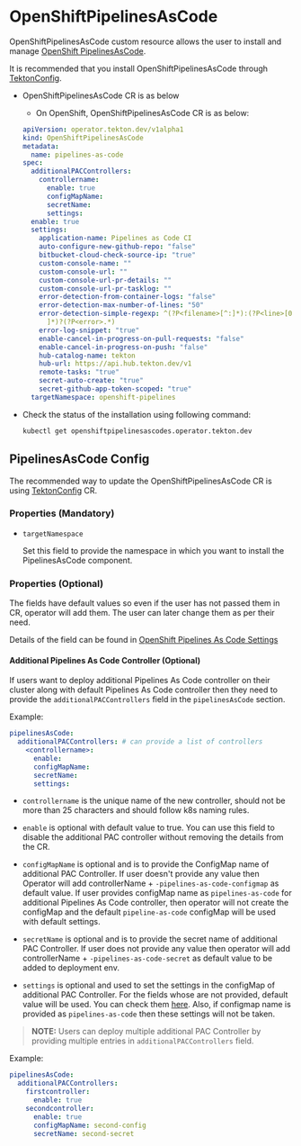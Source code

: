 <!--
---
linkTitle: "OpenShiftPipelinesAsCode"
weight: 11
---
-->
# OpenShiftPipelinesAsCode

OpenShiftPipelinesAsCode custom resource allows the user to install and manage [OpenShift PipelinesAsCode](PipelinesAsCode).

It is recommended that you install OpenShiftPipelinesAsCode through [TektonConfig](./TektonConfig.md).

- OpenShiftPipelinesAsCode CR is as below

    - On OpenShift, OpenShiftPipelinesAsCode CR is as below:

    ```yaml
    apiVersion: operator.tekton.dev/v1alpha1
    kind: OpenShiftPipelinesAsCode
    metadata:
      name: pipelines-as-code
    spec:
      additionalPACControllers:
        controllername:
          enable: true
          configMapName:
          secretName:
          settings:
      enable: true
      settings:
        application-name: Pipelines as Code CI
        auto-configure-new-github-repo: "false"
        bitbucket-cloud-check-source-ip: "true"
        custom-console-name: ""
        custom-console-url: ""
        custom-console-url-pr-details: ""
        custom-console-url-pr-tasklog: ""
        error-detection-from-container-logs: "false"
        error-detection-max-number-of-lines: "50"
        error-detection-simple-regexp: ^(?P<filename>[^:]*):(?P<line>[0-9]+):(?P<column>[0-9]+):([
          ]*)?(?P<error>.*)
        error-log-snippet: "true"
        enable-cancel-in-progress-on-pull-requests: "false"
        enable-cancel-in-progress-on-push: "false"
        hub-catalog-name: tekton
        hub-url: https://api.hub.tekton.dev/v1
        remote-tasks: "true"
        secret-auto-create: "true"
        secret-github-app-token-scoped: "true"
      targetNamespace: openshift-pipelines
    ```

- Check the status of the installation using following command:

    ```sh
    kubectl get openshiftpipelinesascodes.operator.tekton.dev
    ```

## PipelinesAsCode Config 

The recommended way to update the OpenShiftPipelinesAsCode CR is using [TektonConfig](./TektonConfig.md) CR.

### Properties (Mandatory)

 - `targetNamespace`

    Set this field to provide the namespace in which you want to install the PipelinesAsCode component.

### Properties (Optional)

The fields have default values so even if the user has not passed them in CR, operator will add them. The user can later change
them as per their need.

Details of the field can be found in [OpenShift Pipelines As Code Settings][pac-config]

#### Additional Pipelines As Code Controller (Optional)

If users want to deploy additional Pipelines As Code controller on their cluster along with default Pipelines As Code 
controller then they need to provide the `additionalPACControllers` field in the `pipelinesAsCode` section.

Example:

```yaml
pipelinesAsCode:
  additionalPACControllers: # can provide a list of controllers
    <controllername>: 
      enable:
      configMapName:
      secretName:
      settings:
```

- `controllername` is the unique name of the new controller, should not be more than 25 characters and should follow k8s naming rules.

- `enable` is optional with default value to true. You can use this field to disable the additional PAC controller
   without removing the details from the CR.

- `configMapName` is optional and is to provide the ConfigMap name of additional PAC Controller. If user doesn't 
   provide any value then Operator will add controllerName + `-pipelines-as-code-configmap` as default value. If user 
   provides configMap name as `pipelines-as-code` for additional Pipelines As Code controller, then operator will not create
   the configMap and the default `pipeline-as-code` configMap will be used with default settings.

- `secretName` is optional and is to provide the secret name of additional PAC Controller. If user does not provide any 
   value then operator will add controllerName + `-pipelines-as-code-secret` as default value to be added to deployment env.

- `settings` is optional and used to set the settings in the configMap of additional PAC Controller. For the fields whose
   are not provided, default value will be used. You can check them [here](https://pipelinesascode.com/docs/install/settings/#pipelines-as-code-configuration-settings). 
   Also, if configmap name is provided as `pipelines-as-code` then these settings will not be taken.

> **NOTE:** Users can deploy multiple additional PAC Controller by providing multiple entries in `additionalPACControllers` field.

Example:

```yaml
pipelinesAsCode:
  additionalPACControllers:
    firstcontroller:
      enable: true
    secondcontroller:
      enable: true
      configMapName: second-config
      secretName: second-secret
```

[PipelinesAsCode]:https://github.com/openshift-pipelines/pipelines-as-code
[pac-config]:https://pipelinesascode.com/docs/install/settings/#pipelines-as-code-configuration-settings
